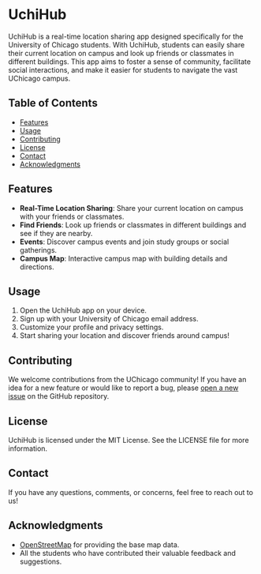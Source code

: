 # UchiHub

UchiHub is a real-time location sharing app designed specifically for the University of Chicago students. With UchiHub, students can easily share their current location on campus and look up friends or classmates in different buildings. This app aims to foster a sense of community, facilitate social interactions, and make it easier for students to navigate the vast UChicago campus.

## Table of Contents

- [Features](#features)
- [Usage](#usage)
- [Contributing](#contributing)
- [License](#license)
- [Contact](#contact)
- [Acknowledgments](#acknowledgments)

## Features

- **Real-Time Location Sharing**: Share your current location on campus with your friends or classmates.
- **Find Friends**: Look up friends or classmates in different buildings and see if they are nearby.
- **Events**: Discover campus events and join study groups or social gatherings.
- **Campus Map**: Interactive campus map with building details and directions.

## Usage

1. Open the UchiHub app on your device.
2. Sign up with your University of Chicago email address.
3. Customize your profile and privacy settings.
4. Start sharing your location and discover friends around campus!

## Contributing

We welcome contributions from the UChicago community! If you have an idea for a new feature or would like to report a bug, please [open a new issue](https://github.com/Bojun-Feng/uchihub/issues/new) on the GitHub repository.

## License

UchiHub is licensed under the MIT License. See the LICENSE file for more information.

## Contact

If you have any questions, comments, or concerns, feel free to reach out to us!

## Acknowledgments

- [OpenStreetMap](https://www.openstreetmap.org) for providing the base map data.
- All the students who have contributed their valuable feedback and suggestions.
